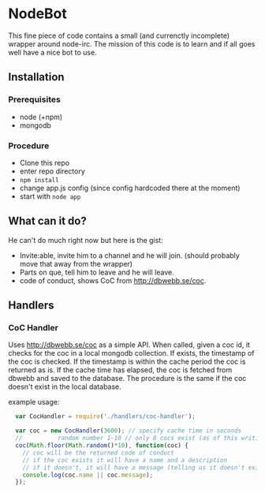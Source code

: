 # NodeBot

This fine piece of code contains a small (and currenctly incomplete) wrapper around node-irc.
The mission of this code is to learn and if all goes well have a nice bot to use.

## Installation

### Prerequisites
* node (+npm)
* mongodb

### Procedure

* Clone this repo
* enter repo directory
* `npm install`
* change app.js config (since config hardcoded there at the moment)
* start with `node app`

## What can it do?

He can't do much right now but here is the gist:

* Invite:able, invite him to a channel and he will join. (should probably move that away from the wrapper)
* Parts on que, tell him to leave and he will leave.
* code of conduct, shows CoC from http://dbwebb.se/coc.

## Handlers

### CoC Handler

Uses http://dbwebb.se/coc as a simple API.
When called, given a coc id, it checks for the coc in a local mongodb collection.
If exists, the timestamp of the coc is checked. If the timestamp is within the cache period
the coc is returned as is. If the cache time has elapsed, the coc is fetched from dbwebb and saved to the database.
The procedure is the same if the coc doesn't exist in the local database.

example usage:
```JavaScript
  var CocHandler = require('./handlers/coc-handler');

  var coc = new CocHandler(3600); // specify cache time in seconds
  //          random number 1-10 // only 8 cocs exist (as of this writing), set it to 10 to show possibility and handling of nonexistent cocs.
  coc(Math.floor(Math.random()*10), function(coc) {
    // coc will be the returned code of conduct
    // if the coc exists it will have a name and a description
    // if it doesn't, it will have a message (telling us it doesn't exist)
    console.log(coc.name || coc.message);
  });
```
